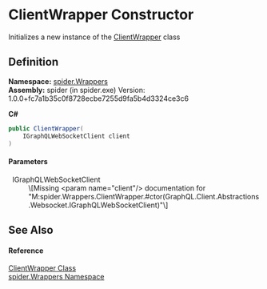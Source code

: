 # ClientWrapper Constructor


Initializes a new instance of the <a href="fc87344c-2af9-3651-e15f-d8446278d725">ClientWrapper</a> class



## Definition
**Namespace:** <a href="06873042-2dc1-a475-b400-72117affe70a">spider.Wrappers</a>  
**Assembly:** spider (in spider.exe) Version: 1.0.0+fc7a1b35c0f8728ecbe7255d9fa5b4d3324ce3c6

**C#**
``` C#
public ClientWrapper(
	IGraphQLWebSocketClient client
)
```



#### Parameters
<dl><dt>  IGraphQLWebSocketClient</dt><dd>\[Missing &lt;param name="client"/&gt; documentation for "M:spider.Wrappers.ClientWrapper.#ctor(GraphQL.Client.Abstractions.Websocket.IGraphQLWebSocketClient)"\]</dd></dl>

## See Also


#### Reference
<a href="fc87344c-2af9-3651-e15f-d8446278d725">ClientWrapper Class</a>  
<a href="06873042-2dc1-a475-b400-72117affe70a">spider.Wrappers Namespace</a>  
